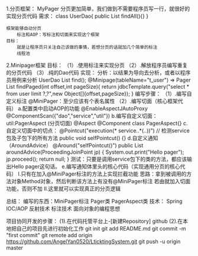 1.分页框架：
	MyPager
	分页更加简单，我们做到不需要程序员写一行，就很好的实现分页代码
需求：
	class UserDao{
		public List<User> findAll(){}
	}
	
	框架能够自动分页
		标注和AOP：写标注和切面来实现这个框架
	目标：
		就是让程序员只关注自己该做的事情，若想分页的话就加几个简单的标注
		线程池
		
2.Minipager框架
	目标：
		（1）.使用标注来实现分页
		（2）.解放程序员编写重复的分页代码
		（3）.纯的Dao代码
	实现：
		分析：以结果为导向去分析，或者以程序员用例来分析
		UserDao
			List<User> find();
			@Minipage(tableName="t_user")  => Pager<User>
			List<User> findPaged(int offset,int pageSize){
				return jdbcTemplate.query("select * from user limit ?,?",new Object[]{offset,pageSize});
			}
	编写步骤：
		（1）.编写自定义标注
		 		@MiniPager：至少应该有个表名属性
		（2）.编写切面（核心框架代码）
				a.配置类中启动AOP的功能
					@EnableAspectJAutoProxy
					@ComponentScan({"dao","service","util"})
				b.编写自定义切面：
					util:PagerAspect (分页切面)
						 @Aspect
						 @Component
						 class PagerAspect{}
				c.自定义切面中的切点：
					@Pointcut("execution(* service..*(..))")	// 检测service包及子包下的所有方法
					public void selfPointcut() {}
				d.自定义通知 （AroundAdvice）
					@Around("selfPointcut()")
					public List aroundAdvice(ProceedingJoinPoint jp) {
						System.out.print("Hello pager");
						jp.proceed();
						return null;
					}
					测试：只要是调用service包下的类的方法，都应该输出Hello pager这句话。
				e.编写通知体里头的核心代码（实现通用分页的核心代码）
					Ⅰ.只有在加入@MiniPager标注的方法上实现拦截功能
						思路：拿到被调用的方法对象Method对象，然后判断该方法上有没有@MiniPager标注
							   若由就加入切面功能，否则不加
					Ⅱ.这里就可以实现真正的分页逻辑
					
总结：
	编写的东西：MiniPager标注  Pager类  PagerAspect类
	技术：
		Spring IOC/AOP  反射技术   标注技术  面向对象的编程思想	
		
项目协同开发的步骤：
	(1).在代码托管平台上-[新建Repository]
		github 
	(2).在本地把自己的项目先进行初始化工作
		git init
		git add README.md
		git commit -m "first commit"
		git remote add origin https://github.com/AngelYan0520/LticktingSystem.git
		git push -u origin master
	
		
		
		
		
		
		
		
		
		
		
		
		
		
		
		
		
		
